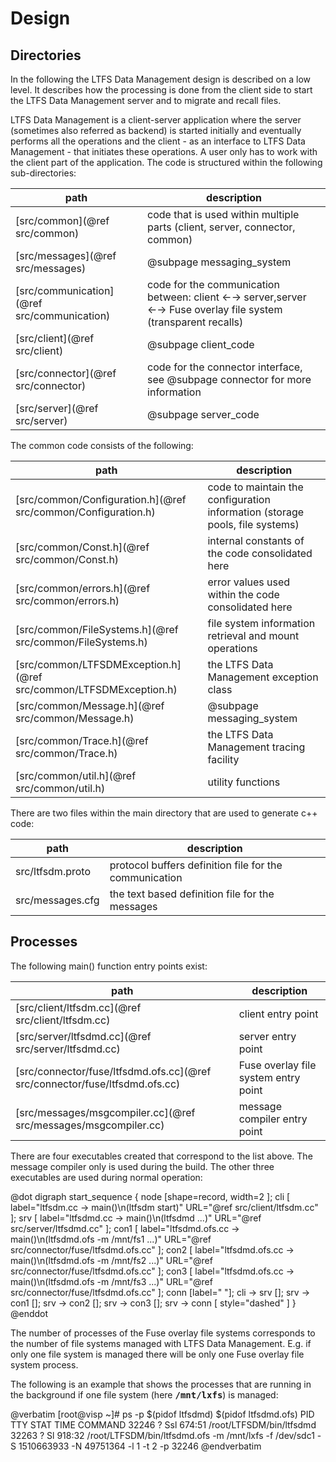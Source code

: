 # Design

<!--
 Copyright 2018 IBM Corp. All Rights Reserved.

 Licensed under the Apache License, Version 2.0 (the "License");
 you may not use this file except in compliance with the License.
 You may obtain a copy of the License at

  https://www.apache.org/licenses/LICENSE-2.0

 Unless required by applicable law or agreed to in writing, software
 distributed under the License is distributed on an "AS IS" BASIS,
 WITHOUT WARRANTIES OR CONDITIONS OF ANY KIND, either express or implied.
 See the License for the specific language governing permissions and
 limitations under the License.
-->

## Directories

In the following the LTFS Data Management design is described on a low
level. It describes how the processing is done from the client side to
start the LTFS Data Management server and to migrate and recall files.

LTFS Data Management is a client-server application where the server (sometimes also
referred as backend) is started initially and eventually performs all the
operations and the client - as an interface to LTFS Data Management - that initiates
these operations. A user only has to work with the client part of the
application. The code is structured within the following sub-directories:

path | description
----|----
[src/common](@ref src/common) | code that is used within multiple parts (client, server, connector, common)
[src/messages](@ref src/messages) | @subpage messaging_system
[src/communication](@ref src/communication) | code for the communication between: client &larr;&rarr; server,server &larr;&rarr; Fuse overlay file system (transparent recalls)
[src/client](@ref src/client) | @subpage client_code
[src/connector](@ref src/connector) | code for the connector interface, see @subpage connector for more information
[src/server](@ref src/server) | @subpage server_code

The common code consists of the following:

path | description
----|----
[src/common/Configuration.h](@ref src/common/Configuration.h) | code to maintain the configuration information (storage pools, file systems)
[src/common/Const.h](@ref src/common/Const.h) | internal constants of the code consolidated here
[src/common/errors.h](@ref src/common/errors.h) | error values used within the code consolidated here
[src/common/FileSystems.h](@ref src/common/FileSystems.h) | file system information retrieval and mount operations
[src/common/LTFSDMException.h](@ref src/common/LTFSDMException.h) | the LTFS Data Management exception class
[src/common/Message.h](@ref src/common/Message.h) | @subpage messaging_system
[src/common/Trace.h](@ref src/common/Trace.h) | the LTFS Data Management tracing facility
[src/common/util.h](@ref src/common/util.h) | utility functions

There are two files within the main directory that are used to generate c++ code:

path |description
----|----
src/ltfsdm.proto | protocol buffers definition file for the communication
src/messages.cfg | the text based definition file for the messages

## Processes

The following main() function entry points exist:

path |description
----|----
[src/client/ltfsdm.cc](@ref src/client/ltfsdm.cc) | client entry point
[src/server/ltfsdmd.cc](@ref src/server/ltfsdmd.cc) | server entry point
[src/connector/fuse/ltfsdmd.ofs.cc](@ref src/connector/fuse/ltfsdmd.ofs.cc) | Fuse overlay file system entry point
[src/messages/msgcompiler.cc](@ref src/messages/msgcompiler.cc) | message compiler entry point

There are four executables created that correspond to the list above. The
message compiler only is used during the build. The other three executables
are used during normal operation:

@dot
digraph start_sequence {
     node [shape=record, width=2 ];
     cli [ label="ltfsdm.cc &rarr; main()\n(ltfsdm start)" URL="@ref src/client/ltfsdm.cc" ];
     srv [ label="ltfsdmd.cc &rarr; main()\n(ltfsdmd ...)" URL="@ref src/server/ltfsdmd.cc" ];
     con1 [ label="ltfsdmd.ofs.cc &rarr; main()\n(ltfsdmd.ofs -m /mnt/fs1 ...)" URL="@ref src/connector/fuse/ltfsdmd.ofs.cc" ];
     con2 [ label="ltfsdmd.ofs.cc &rarr; main()\n(ltfsdmd.ofs -m /mnt/fs2 ...)" URL="@ref src/connector/fuse/ltfsdmd.ofs.cc" ];
     con3 [ label="ltfsdmd.ofs.cc &rarr; main()\n(ltfsdmd.ofs -m /mnt/fs3 ...)" URL="@ref src/connector/fuse/ltfsdmd.ofs.cc" ];
     conn [label="            "];
     cli -> srv [];
     srv -> con1 [];
     srv -> con2 [];
     srv -> con3 [];
     srv -> conn [ style="dashed" ]
 }
 @enddot

The number of processes of the Fuse overlay file systems corresponds to
the number of file systems managed with LTFS Data Management. E.g. if only
one file system is managed there will be only one Fuse overlay file system
process.

The following is an example that shows the processes that are running in the
background if one file system (here <tt><b>/mnt/lxfs</b></tt>) is managed:

@verbatim
   [root\@visp ~]# ps -p $(pidof ltfsdmd) $(pidof ltfsdmd.ofs)
    PID TTY     STAT   TIME COMMAND
    32246 ?        Ssl  674:51 /root/LTFSDM/bin/ltfsdmd
    32263 ?        Sl   918:32 /root/LTFSDM/bin/ltfsdmd.ofs -m /mnt/lxfs -f /dev/sdc1 -S 1510663933 -N 49751364 -l 1 -t 2 -p 32246
@endverbatim
